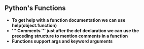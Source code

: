 ## Python's Functions

* **To get help with a function documentation we can use help(object.function)**
* **''' Comments ''' just after the def declaration we can use the preceding structure to mention comments in a function**
* **Functions support args and keyword arguments**
